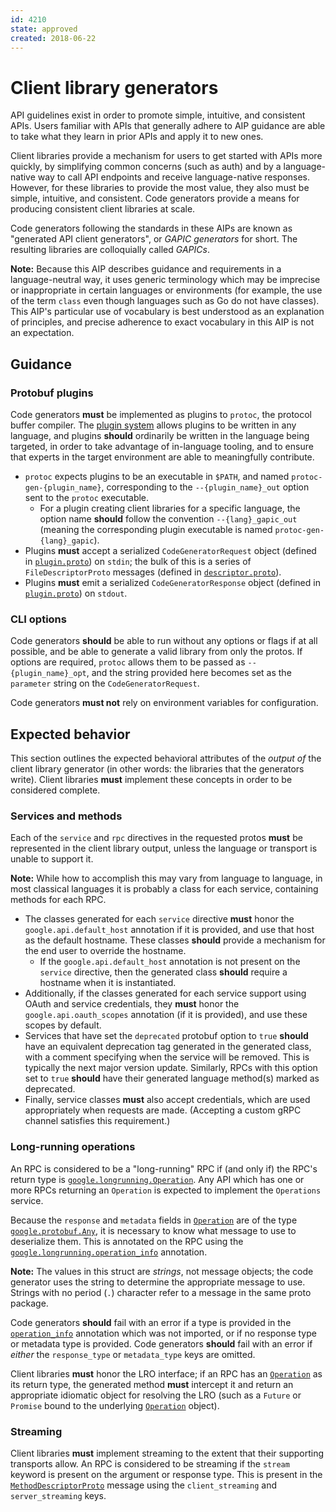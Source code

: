 ```yaml
---
id: 4210
state: approved
created: 2018-06-22
---
```


# Client library generators

API guidelines exist in order to promote simple, intuitive, and consistent
APIs. Users familiar with APIs that generally adhere to AIP guidance are able
to take what they learn in prior APIs and apply it to new ones.

Client libraries provide a mechanism for users to get started with APIs more
quickly, by simplifying common concerns (such as auth) and by a language-native
way to call API endpoints and receive language-native responses. However, for
these libraries to provide the most value, they also must be simple, intuitive,
and consistent. Code generators provide a means for producing consistent client
libraries at scale.

Code generators following the standards in these AIPs are known as "generated
API client generators", or _GAPIC generators_ for short. The resulting
libraries are colloquially called _GAPICs_.

**Note:** Because this AIP describes guidance and requirements in a
language-neutral way, it uses generic terminology which may be imprecise or
inappropriate in certain languages or environments (for example, the use of the
term `class` even though languages such as Go do not have classes). This AIP's
particular use of vocabulary is best understood as an explanation of
principles, and precise adherence to exact vocabulary in this AIP is not an
expectation.

## Guidance

### Protobuf plugins

Code generators **must** be implemented as plugins to `protoc`, the protocol
buffer compiler. The [plugin system][0] allows plugins to be written in any
language, and plugins **should** ordinarily be written in the language being
targeted, in order to take advantage of in-language tooling, and to ensure that
experts in the target environment are able to meaningfully contribute.

- `protoc` expects plugins to be an executable in `$PATH`, and named
  `protoc-gen-{plugin_name}`, corresponding to the `--{plugin_name}_out` option
  sent to the `protoc` executable.
  - For a plugin creating client libraries for a specific language, the option
    name **should** follow the convention `--{lang}_gapic_out` (meaning the
    corresponding plugin executable is named `protoc-gen-{lang}_gapic`).
- Plugins **must** accept a serialized `CodeGeneratorRequest` object (defined
  in [`plugin.proto`][1]) on `stdin`; the bulk of this is a series of
  `FileDescriptorProto` messages (defined in [`descriptor.proto`][2]).
- Plugins **must** emit a serialized `CodeGeneratorResponse` object (defined in
  [`plugin.proto`][1]) on `stdout`.

### CLI options

Code generators **should** be able to run without any options or flags if at
all possible, and be able to generate a valid library from only the protos. If
options are required, `protoc` allows them to be passed as
`--{plugin_name}_opt`, and the string provided here becomes set as the
`parameter` string on the `CodeGeneratorRequest`.

Code generators **must not** rely on environment variables for configuration.

## Expected behavior

This section outlines the expected behavioral attributes of the _output of_ the
client library generator (in other words: the libraries that the generators
write). Client libraries **must** implement these concepts in order to be
considered complete.

### Services and methods

Each of the `service` and `rpc` directives in the requested protos **must** be
represented in the client library output, unless the language or transport is
unable to support it.

**Note:** While how to accomplish this may vary from language to language, in
most classical languages it is probably a class for each service, containing
methods for each RPC.

- The classes generated for each `service` directive **must** honor the
  `google.api.default_host` annotation if it is provided, and use that host as
  the default hostname. These classes **should** provide a mechanism for the
  end user to override the hostname.
  - If the `google.api.default_host` annotation is not present on the `service`
    directive, then the generated class **should** require a hostname when it
    is instantiated.
- Additionally, if the classes generated for each service support using OAuth
  and service credentials, they **must** honor the `google.api.oauth_scopes`
  annotation (if it is provided), and use these scopes by default.
- Services that have set the `deprecated` protobuf option to `true` **should** have an
  equivalent deprecation tag generated in the generated class, with a comment
  specifying when the service will be removed. This is typically the next major
  version update. Similarly, RPCs with this option set to `true` **should** have
  their generated language method(s) marked as deprecated.
- Finally, service classes **must** also accept credentials, which are used
  appropriately when requests are made. (Accepting a custom gRPC channel
  satisfies this requirement.)

### Long-running operations

<!-- TODO(b/126177694): Reference the LRO AIP once we have it. -->

An RPC is considered to be a "long-running" RPC if (and only if) the RPC's
return type is [`google.longrunning.Operation`][3]. Any API which has one or
more RPCs returning an `Operation` is expected to implement the `Operations`
service.

Because the `response` and `metadata` fields in [`Operation`][3] are of the
type [`google.protobuf.Any`][4], it is necessary to know what message to use to
deserialize them. This is annotated on the RPC using the
[`google.longrunning.operation_info`][5] annotation.

**Note:** The values in this struct are _strings_, not message objects; the
code generator uses the string to determine the appropriate message to use.
Strings with no period (`.`) character refer to a message in the same proto
package.

Code generators **should** fail with an error if a type is provided in the
[`operation_info`][5] annotation which was not imported, or if no response type
or metadata type is provided. Code generators **should** fail with an error if
_either_ the `response_type` or `metadata_type` keys are omitted.

Client libraries **must** honor the LRO interface; if an RPC has an
[`Operation`][3] as its return type, the generated method **must** intercept it
and return an appropriate idiomatic object for resolving the LRO (such as a
`Future` or `Promise` bound to the underlying [`Operation`][3] object).

### Streaming

Client libraries **must** implement streaming to the extent that their
supporting transports allow. An RPC is considered to be streaming if the
`stream` keyword is present on the argument or response type. This is present
in the [`MethodDescriptorProto`][6] message using the `client_streaming` and
`server_streaming` keys.

<!-- prettier-ignore-start -->
[0]: https://developers.google.com/protocol-buffers/docs/reference/other
[1]: https://github.com/google/protobuf/blob/master/src/google/protobuf/compiler/plugin.proto
[2]: https://github.com/google/protobuf/blob/master/src/google/protobuf/descriptor.proto
[3]: https://github.com/googleapis/googleapis/blob/master/google/longrunning/operations.proto#L122
[4]: https://github.com/protocolbuffers/protobuf/blob/master/src/google/protobuf/any.proto
[5]: https://github.com/googleapis/googleapis/blob/master/google/longrunning/operations.proto#L222
[6]: https://github.com/protocolbuffers/protobuf/blob/master/src/google/protobuf/descriptor.proto#L269
<!-- prettier-ignore-end -->
